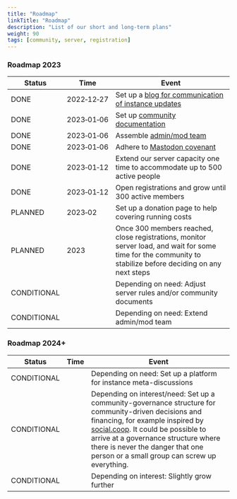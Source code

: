 ```yaml
---
title: "Roadmap"
linkTitle: "Roadmap"
description: "List of our short and long-term plans"
weight: 90
tags: [community, server, registration]
---
```


### Roadmap 2023
|Status | Time  | Event|
--- | --- | ---|
DONE | 2022&#x2011;12&#x2011;27 | Set up a [blog for communication of instance updates](https://community.datasci.social/blog/)
DONE | 2023&#x2011;01&#x2011;06 | Set up [community documentation](https://community.datasci.social/docs/)
DONE | 2023&#x2011;01&#x2011;06 | Assemble [admin/mod team](https://community.datasci.social/docs/moderation/#team)
DONE | 2023&#x2011;01&#x2011;06 | Adhere to [Mastodon covenant](https://joinmastodon.org/covenant)
DONE | 2023&#x2011;01&#x2011;12 | Extend our server capacity one time to accommodate up to 500 active people
DONE | 2023&#x2011;01&#x2011;12 | Open registrations and grow until 300 active members
PLANNED | 2023&#x2011;02 |  Set up a donation page to help covering running costs
PLANNED | 2023 | Once 300 members reached, close registrations, monitor server load, and wait for some time for the community to stabilize before deciding on any next steps
CONDITIONAL | | Depending on need: Adjust server rules and/or community documents
CONDITIONAL | | Depending on need: Extend admin/mod team

### Roadmap 2024+
|Status | Time  | Event|
--- | --- | ---|
CONDITIONAL | | Depending on need: Set up a platform for instance meta-discussions
CONDITIONAL | | Depending on interest/need: Set up a community-governance structure for community-driven decisions and financing, for example inspired by [social.coop](https://www.loomio.com/socialcoop). It could be possible to arrive at a governance structure where there is never the danger that one person or a small group can screw up everything.
CONDITIONAL | | Depending on interest: Slightly grow further